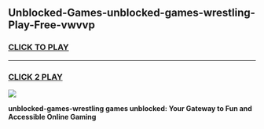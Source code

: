 
## Unblocked-Games-unblocked-games-wrestling-Play-Free-vwvvp
<h3>
<a href="https://premium76.site?title=unblocked-games-wrestling&ref=22A">CLICK TO PLAY</a></h3>
<hr>

<h3>
<a href="https://premium76.site?title=unblocked-games-wrestling&ref=22A">CLICK 2 PLAY</a>
  
</h3>

<a href="https://premium76.site?title=unblocked-games-wrestling&ref=22A"><img src="https://clearcache.store/games.png"></a>


**unblocked-games-wrestling games unblocked: Your Gateway to Fun and Accessible Online Gaming**
